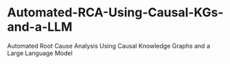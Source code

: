 # Automated-RCA-Using-Causal-KGs-and-a-LLM
Automated Root Cause Analysis Using Causal Knowledge Graphs and a Large Language Model
